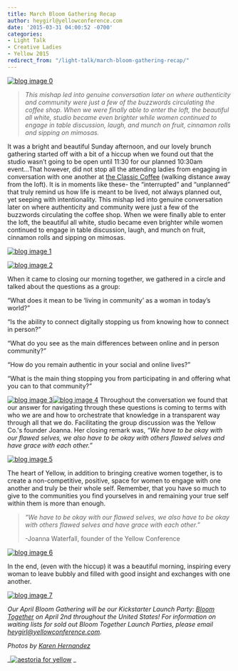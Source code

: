 ```yaml
---
title: March Bloom Gathering Recap
author: heygirl@yellowconference.com
date: '2015-03-31 04:00:52 -0700'
categories:
- Light Talk
- Creative Ladies
- Yellow 2015
redirect_from: "/light-talk/march-bloom-gathering-recap/"
---
```


[![blog image 0](https://yellow-blog-images.imgix.net/2015/03/blog-image-0.jpg)](https://yellow-blog-images.imgix.net/2015/03/blog-image-0.jpg)

> _This mishap led into genuine conversation later on where authenticity and community were just a few of the buzzwords circulating the coffee shop. When we were finally able to enter the loft, the beautiful all white, studio became even brighter while women continued to engage in table discussion, laugh, and munch on fruit, cinnamon rolls and sipping on mimosas._

It was a bright and beautiful Sunday afternoon, and our lovely brunch gathering started off with a bit of a hiccup when we found out that the studio wasn’t going to be open until 11:30 for our planned 10:30am event...That however, did not stop all the attending ladies from engaging in conversation with one another at [the Classic Coffee](https://instagram.com/theclassiccoffee) (walking distance away from the loft). It is in moments like these- the “interrupted” and “unplanned” that truly remind us how life is meant to be lived, not always planned out, yet seeping with intentionality. This mishap led into genuine conversation later on where authenticity and community were just a few of the buzzwords circulating the coffee shop. When we were finally able to enter the loft, the beautiful all white, studio became even brighter while women continued to engage in table discussion, laugh, and munch on fruit, cinnamon rolls and sipping on mimosas.

[![blog image 1](https://yellow-blog-images.imgix.net/2015/03/blog-image-1.jpg)](https://yellow-blog-images.imgix.net/2015/03/blog-image-1.jpg)

[![blog image 2](https://yellow-blog-images.imgix.net/2015/03/blog-image-2.jpg)](https://yellow-blog-images.imgix.net/2015/03/blog-image-2.jpg)

When it came to closing our morning together, we gathered in a circle and talked about the questions as a group:

“What does it mean to be ‘living in community’ as a woman in today’s world?”

“Is the ability to connect digitally stopping us from knowing how to connect in person?”

“What do you see as the main differences between online and in person community?”

“How do you remain authentic in your social and online lives?”

“What is the main thing stopping you from participating in and offering what you can to that community?”

[![blog image 3](https://yellow-blog-images.imgix.net/2015/03/blog-image-3.jpg)](https://yellow-blog-images.imgix.net/2015/03/blog-image-3.jpg)[![blog image 4](https://yellow-blog-images.imgix.net/2015/03/blog-image-4.jpg)](https://yellow-blog-images.imgix.net/2015/03/blog-image-4.jpg) Throughout the conversation we found that our answer for navigating through these questions is coming to terms with who we are and how to orchestrate that knowledge in a transparent way through all that we do. Facilitating the group discussion was the Yellow Co.'s founder Joanna. Her closing remark was, _“We have to be okay with our flawed selves, we also have to be okay with others flawed selves and have grace with each other.”_

[![blog image 5](https://yellow-blog-images.imgix.net/2015/03/blog-image-5.jpg)](https://yellow-blog-images.imgix.net/2015/03/blog-image-5.jpg)

The heart of Yellow, in addition to bringing creative women together, is to create a non-competitive, positive, space for women to engage with one another and truly be their whole self. Remember, that you have so much to give to the communities you find yourselves in and remaining your true self within them is more than enough.

> _“We have to be okay with our flawed selves, we also have to be okay with others flawed selves and have grace with each other.”_
>
> -Joanna Waterfall, founder of the Yellow Conference

[![blog image 6](https://yellow-blog-images.imgix.net/2015/03/blog-image-6.jpg)](https://yellow-blog-images.imgix.net/2015/03/blog-image-6.jpg)

In the end, (even with the hiccup) it was a beautiful morning, inspiring every woman to leave bubbly and filled with good insight and exchanges with one another.

[![blog image 7](https://yellow-blog-images.imgix.net/2015/03/blog-image-7.jpg)](https://yellow-blog-images.imgix.net/2015/03/blog-image-7.jpg)

_Our April Bloom Gathering will be our Kickstarter Launch Party: [Bloom Together](http://yellowconference.com/the-countdown-begins-bloomtogether/) on April 2nd throughout the United States! For information on waiting lists for sold out Bloom Together Launch Parties, please email heygirl@yellowconference.com._

_Photos by [Karen Hernandez](http://alwaysjoyfulkaren.blogspot.com/)_

_[![aestoria for yellow](https://yellow-blog-images.imgix.net/2015/02/aestoria.jpg)](http://chroniclesofalioness.com/) _
